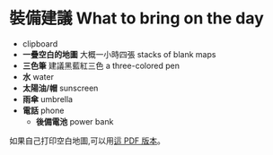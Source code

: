 # 裝備建議 What to bring on the day

* clipboard
* **一疊空白的地圖** 大概一小時四張 stacks of blank maps
* **三色筆** 建議黑藍紅三色 a three-colored pen
* **水** water
* **太陽油/帽** sunscreen
* **雨傘** umbrella
* **電話** phone
  * **後備電池** power bank

如果自己打印空白地圖,可以用[這 PDF 版本](https://103.hk/image/map/721-map-blank-full.pdf)。